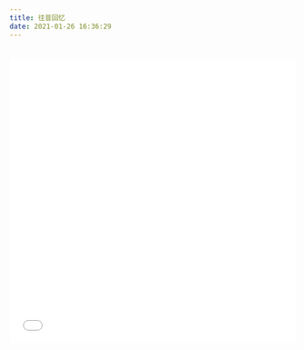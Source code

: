 ```yaml
---
title: 往昔回忆
date: 2021-01-26 16:36:29
---
```


<iframe src="//player.bilibili.com/player.html?aid=60152939&bvid=BV1Xt411E7M9&cid=104743400&page=1" style="width: 100%; height: 500px; max-width: 100%；align:center; padding:20px 0;" scrolling="no" border="0" frameborder="no" framespacing="0" allowfullscreen="true"> </iframe>
